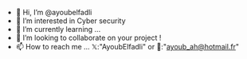 - 👋 Hi, I’m @ayoubelfadli
- 👀 I’m interested in Cyber security
- 🌱 I’m currently learning ...
- 💞️ I’m looking to collaborate on your project !
- 📫 How to reach me ... 𝕏:"AyoubElfadli"  or 📧:"ayoub_ah@hotmail.fr"

<!---
ayoubelfadli/ayoubelfadli is a ✨ special ✨ repository because its `README.md` (this file) appears on your GitHub profile.
You can click the Preview link to take a look at your changes.
--->
